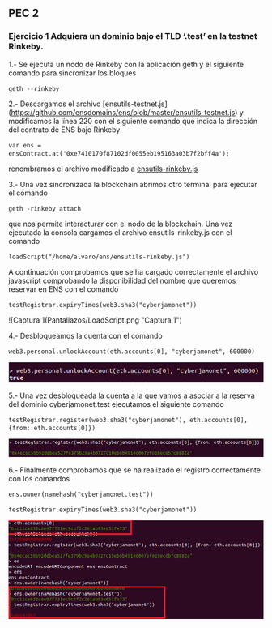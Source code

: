 ## PEC 2

###  Ejercicio 1 Adquiera un dominio bajo el TLD ‘.test’ en la testnet Rinkeby.

1.- Se ejecuta un nodo de Rinkeby con la aplicación geth y el siguiente comando para sincronizar los bloques
```console
geth --rinkeby
```

2.- Descargamos el archivo [ensutils-testnet.js] (https://github.com/ensdomains/ens/blob/master/ensutils-testnet.js) y modificamos la línea 220 con el siguiente comando que indica la dirección del contrato de ENS bajo Rinkeby
```console
var ens = ensContract.at('0xe7410170f87102df0055eb195163a03b7f2bff4a');
```
renombramos el archivo modificado a [ensutils-rinkeby.js](ensutils-rinkeby.js)

3.- Una vez sincronizada la blockchain abrimos otro terminal para ejecutar el comando
```console
geth -rinkeby attach 
```
que nos permite interacturar con el nodo de la blockchain. Una vez ejecutada la consola cargamos el archivo ensutils-rinkeby.js con el comando 
```console
loadScript("/home/alvaro/ens/ensutils-rinkeby.js")
```
A continuación comprobamos que se ha cargado correctamente el archivo javascript comprobando la disponibilidad del nombre que queremos reservar en ENS con el comando
```console
testRegistrar.expiryTimes(web3.sha3("cyberjamonet"))
```

![Captura 1(Pantallazos/LoadScript.png "Captura 1")

4.- Desbloqueamos la cuenta con el comando
```console
web3.personal.unlockAccount(eth.accounts[0], "cyberjamonet", 600000)
```

![Captura 2](Pantallazos/unlockaccount.png "Captura 2")

5.- Una vez desbloqueada la cuenta a la que vamos a asociar a la reserva del dominio cyberjamonet.test ejecutamos el siguiente comando 
```console
testRegistrar.register(web3.sha3("cyberjamonet"), eth.accounts[0], {from: eth.accounts[0]})
```

![Captura 3](Pantallazos/register.png "Captura 3")

6.- Finalmente comprobamos que se ha realizado el registro correctamente con los comandos 
```console
ens.owner(namehash("cyberjamonet.test"))
```
```console
testRegistrar.expiryTimes(web3.sha3("cyberjamonet"))
```

![Captura 4](Pantallazos/comprobacion.png "Captura 4")
